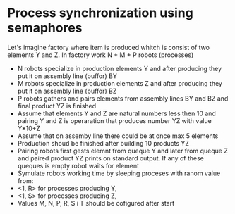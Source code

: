 # Process synchronization using semaphores
Let's imagine factory where item is produced whitch is consist of two elements Y and Z. In factory work N + M + P robots (processes) 

- N robots specialize in production elements Y and after producing they put it on assembly line (buffor) BY 
- M robots specialize in production elements Z and after producing they put it on assembly line (buffor) BZ 
- P robots gathers and pairs elements from assembly lines BY and BZ and final product YZ is finished 
- Assume that elements Y and Z are natural numbers less then 10 and pairing Y and Z is operaration that produces number YZ with value Y*10+Z
- Assume that on assemby line there could be at once max 5 elements  
- Production shoud be finished after building 10 products YZ
- Pairing robots first gests elemnt from queque Y and later from queque Z and paired product YZ prints on standard output. If any of these queques is empty robot waits for element
- Symulate robots working time by sleeping proceses with ranom value from:
- <1, R> for processes producing Y,
- <1, S> for processes producing Z,
- Values M, N, P, R, S i T should be cofigured after start



